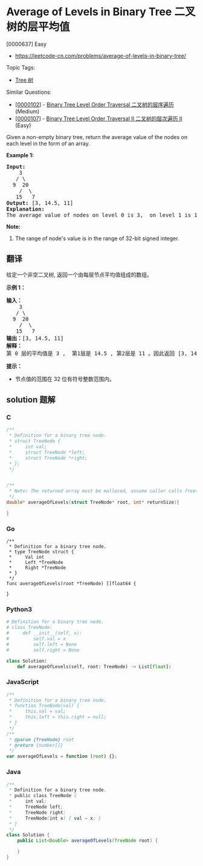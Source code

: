 # Average of Levels in Binary Tree 二叉树的层平均值

[0000637] Easy

- https://leetcode-cn.com/problems/average-of-levels-in-binary-tree/

Topic Tags:

- [Tree 树](https://leetcode-cn.com/tag/tree/)

Similar Questions:

- [[0000102](https://leetcode-cn.com/problems/binary-tree-level-order-traversal/)] - [Binary Tree Level Order Traversal 二叉树的层序遍历](./0000102.binary-tree-level-order-traversal.md) (Medium)
- [[0000107](https://leetcode-cn.com/problems/binary-tree-level-order-traversal-ii/)] - [Binary Tree Level Order Traversal II 二叉树的层次遍历 II](./0000107.binary-tree-level-order-traversal-ii.md) (Easy)

Given a non-empty binary tree, return the average value of the nodes on each level in the form of an array.

**Example 1:**

<pre><b>Input:</b>
    3
   / \
  9  20
    /  \
   15   7
<b>Output:</b> [3, 14.5, 11]
<b>Explanation:</b>
The average value of nodes on level 0 is 3,  on level 1 is 14.5, and on level 2 is 11. Hence return [3, 14.5, 11].
</pre>

**Note:**

1.  The range of node's value is in the range of 32-bit signed integer.

## 翻译

给定一个非空二叉树, 返回一个由每层节点平均值组成的数组。

**示例 1：**

<pre><strong>输入：</strong>
    3
   / \
  9  20
    /  \
   15   7
<strong>输出：</strong>[3, 14.5, 11]
<strong>解释：</strong>
第 0 层的平均值是 3 ,  第1层是 14.5 , 第2层是 11 。因此返回 [3, 14.5, 11] 。
</pre>

**提示：**

- 节点值的范围在 32 位有符号整数范围内。

## solution 题解

### C

```c
/**
 * Definition for a binary tree node.
 * struct TreeNode {
 *     int val;
 *     struct TreeNode *left;
 *     struct TreeNode *right;
 * };
 */


/**
 * Note: The returned array must be malloced, assume caller calls free().
 */
double* averageOfLevels(struct TreeNode* root, int* returnSize){

}


```

### Go

```golang
/**
 * Definition for a binary tree node.
 * type TreeNode struct {
 *     Val int
 *     Left *TreeNode
 *     Right *TreeNode
 * }
 */
func averageOfLevels(root *TreeNode) []float64 {

}
```

### Python3

```python
# Definition for a binary tree node.
# class TreeNode:
#     def __init__(self, x):
#         self.val = x
#         self.left = None
#         self.right = None

class Solution:
    def averageOfLevels(self, root: TreeNode) -> List[float]:

```

### JavaScript

```javascript
/**
 * Definition for a binary tree node.
 * function TreeNode(val) {
 *     this.val = val;
 *     this.left = this.right = null;
 * }
 */
/**
 * @param {TreeNode} root
 * @return {number[]}
 */
var averageOfLevels = function (root) {};
```

### Java

```java
/**
 * Definition for a binary tree node.
 * public class TreeNode {
 *     int val;
 *     TreeNode left;
 *     TreeNode right;
 *     TreeNode(int x) { val = x; }
 * }
 */
class Solution {
    public List<Double> averageOfLevels(TreeNode root) {

    }
}
```
